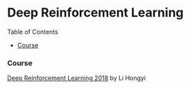 # Deep Reinforcement Learning

Table of Contents
- <a href="#course">Course</a>


### <a name="course">Course</a>
[Deep Reinforcement Learning 2018](https://www.youtube.com/watch?v=z95ZYgPgXOY&list=PLJV_el3uVTsODxQFgzMzPLa16h6B8kWM_) by Li Hongyi





